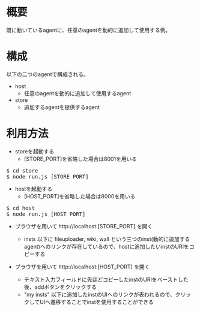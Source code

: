 # 概要

既に動いているagentに、任意のagentを動的に追加して使用する例。

# 構成

以下の二つのagentで構成される。

* host
    * 任意のagentを動的に追加して使用するagent
* store
    * 追加するagentを提供するagent

# 利用方法

* storeを起動する
    * [STORE_PORT]を省略した場合は8001を用いる

<pre>
$ cd store
$ node run.js [STORE_PORT]
</pre>

* hostを起動する
    * [HOST_PORT]を省略した場合は8000を用いる

<pre>
$ cd host
$ node run.js [HOST_PORT]
</pre>

* ブラウザを用いて http://localhost:[STORE_PORT] を開く
    * insts 以下に fileuploader, wiki, wall という三つのinst(動的に追加するagent)へのリンクが存在しているので、hostに追加したいinstのURIをコピーする

* ブラウザを用いて http://localhost:[HOST_PORT] を開く
    * テキスト入力フィールドに先ほどコピーしたinstのURIをペーストした後、addボタンをクリックする
    * "my insts" 以下に追加したinstのUIへのリンクが表われるので、クリックしてUIへ遷移することでinstを使用することができる
